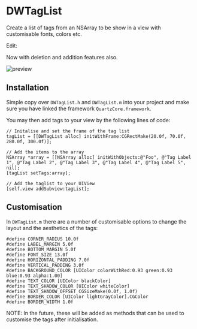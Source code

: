 DWTagList
=========

Create a list of tags from an NSArray to be show in a view with customisable fonts, colors etc.

Edit:

Now with deletion and addition features also.


![preview](http://i1339.photobucket.com/albums/o702/deepukjayan1/iOSSimulatorScreenshot29-Nov-2012104510PM-1.jpg "Preview")

## Installation

Simple copy over `DWTagList.h` and `DWTagList.m` into your project and make sure you have linked the framework `QuartzCore.framework`.

You may then add tags to your view by the following lines of code:

    // Initalise and set the frame of the tag list
    tagList = [[DWTagList alloc] initWithFrame:CGRectMake(20.0f, 70.0f, 280.0f, 300.0f)];
    
    // Add the items to the array
    NSArray *array = [[NSArray alloc] initWithObjects:@"Foo", @"Tag Label 1", @"Tag Label 2", @"Tag Label 3", @"Tag Label 4", @"Tag Label 5", nil];
    [tagList setTags:array];
    
    // Add the taglist to your UIView
    [self.view addSubview:tagList];

## Customisation

In `DWTagList.m` there are a number of customisable options to change the layout and the aesthetics of the tags:

    #define CORNER_RADIUS 10.0f
    #define LABEL_MARGIN 5.0f
    #define BOTTOM_MARGIN 5.0f
    #define FONT_SIZE 13.0f
    #define HORIZONTAL_PADDING 7.0f
    #define VERTICAL_PADDING 3.0f
    #define BACKGROUND_COLOR [UIColor colorWithRed:0.93 green:0.93 blue:0.93 alpha:1.00]
    #define TEXT_COLOR [UIColor blackColor]
    #define TEXT_SHADOW_COLOR [UIColor whiteColor]
    #define TEXT_SHADOW_OFFSET CGSizeMake(0.0f, 1.0f)
    #define BORDER_COLOR [UIColor lightGrayColor].CGColor
    #define BORDER_WIDTH 1.0f
    
NOTE: In the future, these will be added as methods that can be used to customise the tags after initialisation.
